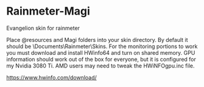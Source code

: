 # Rainmeter-Magi
Evangelion skin for rainmeter

Place @resources and Magi folders into your skin directory. By default it should be \Documents\Rainmeter\Skins. For the monitoring portions to work you must download and install HWinfo64 and turn on shared memory. GPU information should work out of the box for everyone, but it is configured for my Nvidia 3080 Ti. AMD users may need to tweak the HWiNFOgpu.inc file. 

https://www.hwinfo.com/download/

